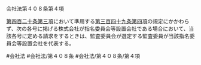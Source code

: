 会社法第４０８条第４項

[第四百二十条第三項](会社法＿＿＿＿第４２０条第３項)において準用する[第三百四十九条第四項](会社法＿＿＿＿第３４９条第４項)の規定にかかわらず、次の各号に掲げる株式会社が指名委員会等設置会社である場合において、当該各号に定める請求をするときは、監査委員会が選定する監査委員が当該指名委員会等設置会社を代表する。

#会社法
#会社法/第４０８条
#会社法/第４０８条/第４項
